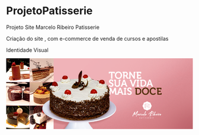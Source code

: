 # ProjetoPatisserie
Projeto Site Marcelo Ribeiro Patisserie

Criação do site , com e-commerce de venda de cursos e apostilas 

Identidade Visual

<img src="MR_PATISSERIE3.png">
